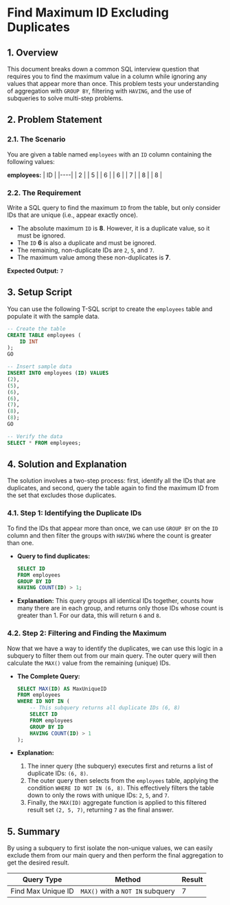 # Find Maximum ID Excluding Duplicates

## 1. Overview
This document breaks down a common SQL interview question that requires you to find the maximum value in a column while ignoring any values that appear more than once. This problem tests your understanding of aggregation with `GROUP BY`, filtering with `HAVING`, and the use of subqueries to solve multi-step problems.

## 2. Problem Statement

### 2.1. The Scenario
You are given a table named `employees` with an `ID` column containing the following values:

**employees:**
| ID |
|----|
| 2  |
| 5  |
| 6  |
| 6  |
| 7  |
| 8  |
| 8  |

### 2.2. The Requirement
Write a SQL query to find the maximum `ID` from the table, but only consider IDs that are unique (i.e., appear exactly once).

-   The absolute maximum `ID` is **8**. However, it is a duplicate value, so it must be ignored.
-   The `ID` **6** is also a duplicate and must be ignored.
-   The remaining, non-duplicate IDs are `2`, `5`, and `7`.
-   The maximum value among these non-duplicates is **7**.

**Expected Output:** `7`

## 3. Setup Script
You can use the following T-SQL script to create the `employees` table and populate it with the sample data.

```sql
-- Create the table
CREATE TABLE employees (
    ID INT
);
GO

-- Insert sample data
INSERT INTO employees (ID) VALUES
(2),
(5),
(6),
(6),
(7),
(8),
(8);
GO

-- Verify the data
SELECT * FROM employees;
```

## 4. Solution and Explanation
The solution involves a two-step process: first, identify all the IDs that are duplicates, and second, query the table again to find the maximum ID from the set that excludes those duplicates.

### 4.1. Step 1: Identifying the Duplicate IDs
To find the IDs that appear more than once, we can use `GROUP BY` on the `ID` column and then filter the groups with `HAVING` where the count is greater than one.

-   **Query to find duplicates:**
    ```sql
    SELECT ID
    FROM employees
    GROUP BY ID
    HAVING COUNT(ID) > 1;
    ```
-   **Explanation:** This query groups all identical IDs together, counts how many there are in each group, and returns only those IDs whose count is greater than 1. For our data, this will return `6` and `8`.

### 4.2. Step 2: Filtering and Finding the Maximum
Now that we have a way to identify the duplicates, we can use this logic in a subquery to filter them out from our main query. The outer query will then calculate the `MAX()` value from the remaining (unique) IDs.

-   **The Complete Query:**
    ```sql
    SELECT MAX(ID) AS MaxUniqueID
    FROM employees
    WHERE ID NOT IN (
        -- This subquery returns all duplicate IDs (6, 8)
        SELECT ID
        FROM employees
        GROUP BY ID
        HAVING COUNT(ID) > 1
    );
    ```

-   **Explanation:**
    1.  The inner query (the subquery) executes first and returns a list of duplicate IDs: `(6, 8)`.
    2.  The outer query then selects from the `employees` table, applying the condition `WHERE ID NOT IN (6, 8)`. This effectively filters the table down to only the rows with unique IDs: `2`, `5`, and `7`.
    3.  Finally, the `MAX(ID)` aggregate function is applied to this filtered result set `(2, 5, 7)`, returning `7` as the final answer.

## 5. Summary
By using a subquery to first isolate the non-unique values, we can easily exclude them from our main query and then perform the final aggregation to get the desired result.

| Query Type            | Method                                     | Result |
|-----------------------|--------------------------------------------|--------|
| Find Max Unique ID    | `MAX()` with a `NOT IN` subquery           | 7      |
